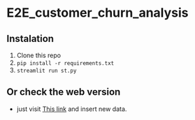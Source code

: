# E2E_customer_churn_analysis

## Instalation
1. Clone this repo
2. ```pip install -r requirements.txt```
3. ```streamlit run st.py ```

## Or check the web version 
- just visit [This link](https://hugomilesi-e2e-customer-churn-analysis-st-iguvbo.streamlit.app) and insert new data.
